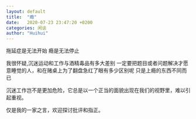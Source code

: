 ```yaml
---
layout: default
title:  "瘾"
date:   2020-07-23 23:47:20 +0200
categories: 闲谈
author: "Huihui"
---
```

 拖延症是无法开始
 瘾是无法停止

 我很怀疑,沉迷运动和工作与酒精毒品有多大差别
 一定要把题目或者问题解决才愿意睡觉的人，和在赌桌上为了翻盘急红了眼有多少区别呢
 只是上瘾的东西不同而已

 沉迷工作岂不是更加危险，它总是以一个正当的面貌出现在我们的视野里，难以引起重视。

 仅是我的一家之言，欢迎探讨批评和指正。

 